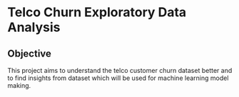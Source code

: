 # Telco Churn Exploratory Data Analysis
## Objective
This project aims to understand the telco customer churn dataset better and to find insights from dataset which will be used for machine learning model making.
